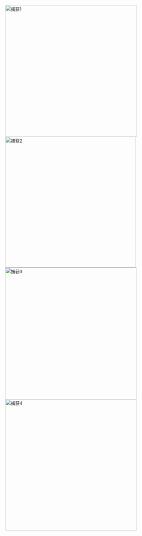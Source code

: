 <img width="421" alt="捕获1" src="https://user-images.githubusercontent.com/94847760/147587070-63499f95-10f7-4ef1-a297-ab4fc26165e7.PNG">
<img width="418" alt="捕获2" src="https://user-images.githubusercontent.com/94847760/147587082-76dd69c9-eda9-45f4-b902-162e9094f4fa.PNG">
<img width="421" alt="捕获3" src="https://user-images.githubusercontent.com/94847760/147587089-e499fb8a-9ef1-4d53-9f53-08ea900a01d9.PNG">
<img width="420" alt="捕获4" src="https://user-images.githubusercontent.com/94847760/147587100-3bdfc2a7-a9a6-4ab0-a1c2-2c64a301d018.PNG">
